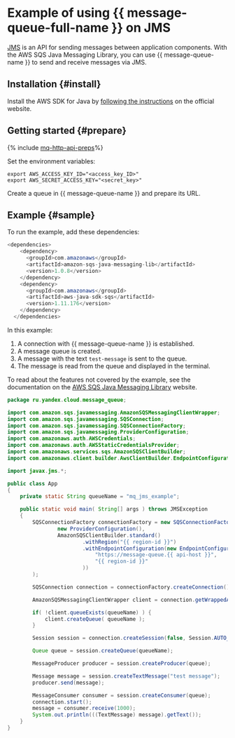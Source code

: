 # Example of using {{ message-queue-full-name }} on JMS

[JMS](https://www.oracle.com/technetwork/java/jms/index.html) is an API for sending messages between application components. With the AWS SQS Java Messaging Library, you can use {{ message-queue-name }} to send and receive messages via JMS.

## Installation {#install}

Install the AWS SDK for Java by [following the instructions](https://docs.aws.amazon.com/en_us/sdk-for-java/v1/developer-guide/setup-install.html) on the official website.

## Getting started {#prepare}

{% include [mq-http-api-preps](../_includes_service/mq-http-api-preps-sdk.md)%}

Set the environment variables:

```
export AWS_ACCESS_KEY_ID="<access_key_ID>"
export AWS_SECRET_ACCESS_KEY="<secret_key>"
```

Create a queue in {{ message-queue-name }} and prepare its URL.

## Example {#sample}
To run the example, add these dependencies:
```java
<dependencies>
    <dependency>
      <groupId>com.amazonaws</groupId>
      <artifactId>amazon-sqs-java-messaging-lib</artifactId>
      <version>1.0.8</version>
    </dependency>
    <dependency>
      <groupId>com.amazonaws</groupId>
      <artifactId>aws-java-sdk-sqs</artifactId>
      <version>1.11.176</version>
    </dependency>
  </dependencies>
```

In this example:

1. A connection with {{ message-queue-name }} is established.
1. A message queue is created.
1. A message with the text `test-message` is sent to the queue.
1. The message is read from the queue and displayed in the terminal.

To read about the features not covered by the example, see the documentation on the [AWS SQS Java Messaging Library](https://docs.aws.amazon.com/AWSSimpleQueueService/latest/SQSDeveloperGuide/sqs-java-message-service-jms-client.html) website.

```java
package ru.yandex.cloud.message_queue;

import com.amazon.sqs.javamessaging.AmazonSQSMessagingClientWrapper;
import com.amazon.sqs.javamessaging.SQSConnection;
import com.amazon.sqs.javamessaging.SQSConnectionFactory;
import com.amazon.sqs.javamessaging.ProviderConfiguration;
import com.amazonaws.auth.AWSCredentials;
import com.amazonaws.auth.AWSStaticCredentialsProvider;
import com.amazonaws.services.sqs.AmazonSQSClientBuilder;
import com.amazonaws.client.builder.AwsClientBuilder.EndpointConfiguration;

import javax.jms.*;

public class App
{
    private static String queueName = "mq_jms_example";

    public static void main( String[] args ) throws JMSException
    {
        SQSConnectionFactory connectionFactory = new SQSConnectionFactory(
                new ProviderConfiguration(),
                AmazonSQSClientBuilder.standard()
                        .withRegion("{{ region-id }}")
                        .withEndpointConfiguration(new EndpointConfiguration(
                            "https://message-queue.{{ api-host }}",
                            "{{ region-id }}"
                        ))
        );

        SQSConnection connection = connectionFactory.createConnection();

        AmazonSQSMessagingClientWrapper client = connection.getWrappedAmazonSQSClient();

        if( !client.queueExists(queueName) ) {
            client.createQueue( queueName );
        }

        Session session = connection.createSession(false, Session.AUTO_ACKNOWLEDGE);

        Queue queue = session.createQueue(queueName);

        MessageProducer producer = session.createProducer(queue);

        Message message = session.createTextMessage("test message");
        producer.send(message);

        MessageConsumer consumer = session.createConsumer(queue);
        connection.start();
        message = consumer.receive(1000);
        System.out.println(((TextMessage) message).getText());
    }
}
```
